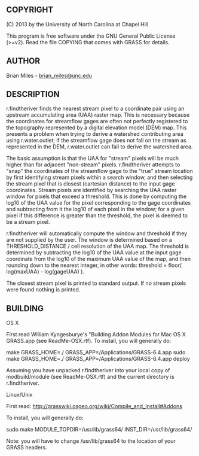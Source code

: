 COPYRIGHT
---------
(C) 2013 by the University of North Carolina at Chapel Hill

This program is free software under the GNU General Public License
(>=v2). Read the file COPYING that comes with GRASS for details.


AUTHOR
------
Brian Miles - brian_miles@unc.edu


DESCRIPTION
-----------
r.findtheriver finds the nearest stream pixel to a coordinate pair
using an upstream accumulating area (UAA) raster map.  This is
necessary because the coordinates for streamflow gages are often not
perfectly registered to the topography represented by a digital
elevation model (DEM) map.  This presents a problem when trying to
derive a watershed contributing area using r.water.outlet; if the
streamflow gage does not fall on the stream as represented in the
DEM, r.water.outlet can fail to derive the watershed area.

The basic assumption is that the UAA for "stream" pixels will be much
higher than for adjacent "non-stream" pixels.
r.findtheriver attempts to "snap" the coordinates of the
streamflow gage to the "true" stream location by first identifying
stream pixels within a search window, and then selecting the stream
pixel that is closest (cartesian distance) to the input gage
coordinates.  Stream pixels are identified by searching the UAA
raster window for pixels that exceed a threshold.  This is done by
computing the log10 of the UAA value for the pixel corresponding to
the gage coordinates and subtracting from it the log10 of each pixel
in the window; for a given pixel if this difference is greater than
the threshold, the pixel is deemed to be a stream pixel.

r.findtheriver will automatically compute the window and threshold if
they are not supplied by the user.  The window is determined based on
a THRESHOLD_DISTANCE / cell resolution of the UAA map.  The threshold
is determined by subtracting the log10 of the UAA value at the input
gage coordinate from the log10 of the maximum UAA value of the map,
and then rounding down to the nearest integer, in other words:
threshold = floor( log(maxUAA) - log(gageUAA) ).

The closest stream pixel is printed to standard output.  If no stream
pixels were found nothing is printed.


BUILDING
--------
OS X

First read William Kyngesburye's "Building Addon Modules for Mac OS X
GRASS.app (see ReadMe-OSX.rtf).  To install, you will generally do:

make GRASS_HOME=./ GRASS_APP=/Applications/GRASS-6.4.app
sudo make GRASS_HOME=./ GRASS_APP=/Applications/GRASS-6.4.app deploy

Assuming you have unpacked r.findtheriver into your local copy of
modbuild/module (see ReadMe-OSX.rtf) and the current directory is
r.findtheriver.


Linux/Unix

First read: <http://grasswiki.osgeo.org/wiki/Compile_and_Install#Addons>

To install, you will generally do:

sudo make MODULE_TOPDIR=/usr/lib/grass64/ INST_DIR=/usr/lib/grass64/

Note: you will have to change /usr/lib/grass64 to the location of your GRASS headers.
